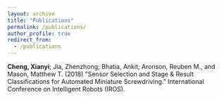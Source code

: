 ```yaml
---
layout: archive
title: "Publications"
permalink: /publications/
author_profile: true
redirect_from:
  - /publications
---
```


**Cheng, Xianyi**; Jia, Zhenzhong; Bhatia, Ankit; Aronson, Reuben M., and Mason, Matthew T. (2018) "Sensor Selection and Stage & Result Classifications for Automated Miniature Screwdriving." International Conference on Intelligent Robots (IROS).
